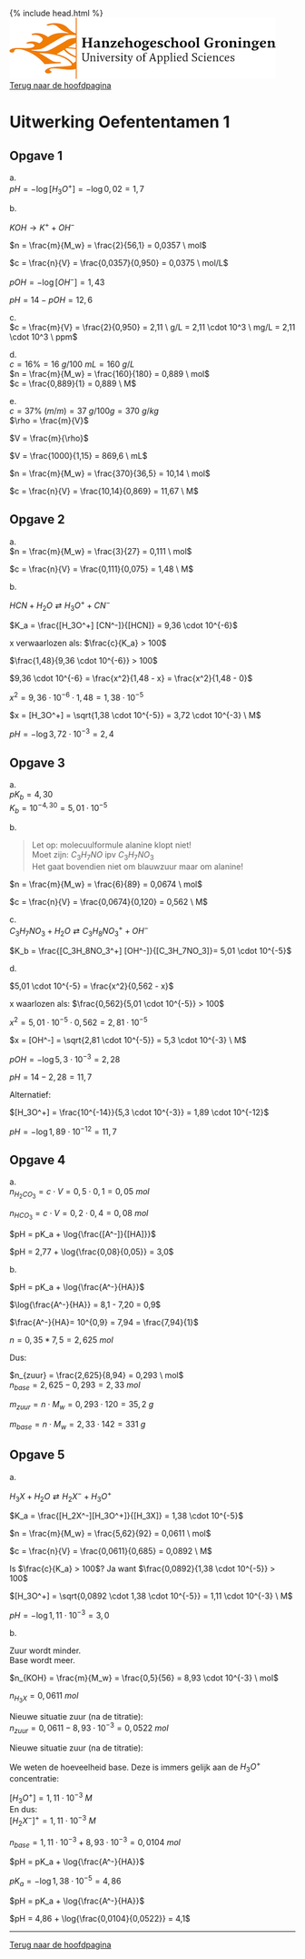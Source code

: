 {% include head.html %}
![Hanze](../hanze/hanze.png)
[Terug naar de hoofdpagina ](../index.md)

# Uitwerking Oefententamen 1

## Opgave 1

a.  
$pH = -\log{[H_3O^+]} = -\log{0,02} = 1,7$  

b.  

$KOH \rightarrow K^+ + OH^-$  

$n = \frac{m}{M_w} = \frac{2}{56,1} = 0,0357 \ mol$  

$c = \frac{n}{V} = \frac{0,0357}{0,950} = 0,0375 \ mol/L$  

$pOH = -\log{[OH^-]} = 1,43$  

$pH = 14 - pOH = 12,6$  

c.  
$c = \frac{m}{V} = \frac{2}{0,950} = 2,11 \ g/L = 2,11 \cdot 10^3 \ mg/L = 2,11 \cdot 10^3 \ ppm$  

d.  
$c = 16\% = 16 \ g/100 \ mL = 160 \ g/L$  
$n = \frac{m}{M_w} = \frac{160}{180} = 0,889 \ mol$  
$c = \frac{0,889}{1} = 0,889 \ M$  

e.  
$c = 37\% \ (m/m)= 37 \ g/100g = 370 \ g/kg$  
$\rho = \frac{m}{V}$  

$V = \frac{m}{\rho}$  

$V = \frac{1000}{1,15} = 869,6 \ mL$  

$n = \frac{m}{M_w} = \frac{370}{36,5} = 10,14 \ mol$  

$c = \frac{n}{V} = \frac{10,14}{0,869} = 11,67 \ M$  


## Opgave 2

a.  
$n = \frac{m}{M_w} = \frac{3}{27} = 0,111 \ mol$  

$c = \frac{n}{V} = \frac{0,111}{0,075} = 1,48 \ M$  

b.  

$HCN + H_2O \rightleftarrows H_3O^+ + CN^-$  

$K_a = \frac{[H_3O^+] [CN^-]}{[HCN]} = 9,36 \cdot 10^{-6}$  

x verwaarlozen als: $\frac{c}{K_a} > 100$  

$\frac{1,48}{9,36 \cdot 10^{-6}} > 100$  

$9,36 \cdot 10^{-6} = \frac{x^2}{1,48 - x} = \frac{x^2}{1,48 - 0}$  

$x^2 = 9,36 \cdot 10^{-6} \cdot 1,48 = 1,38 \cdot 10^{-5}$  

$x = [H_3O^+] = \sqrt{1,38 \cdot 10^{-5}} = 3,72 \cdot 10^{-3} \ M$  

$pH = -\log{3,72 \cdot 10^{-3}} = 2,4$  

## Opgave 3

a.  
$pK_b = 4,30$  
$K_b = 10^{-4,30} = 5,01 \cdot 10^{-5}$  

b.  

> Let op: molecuulformule alanine klopt niet!  
Moet zijn: $C_3H_7NO$ ipv $C_3H_7NO_3$  
Het gaat bovendien niet om blauwzuur maar om alanine!  

$n = \frac{m}{M_w} = \frac{6}{89} = 0,0674 \ mol$  

$c = \frac{n}{V} = \frac{0,0674}{0,120} = 0,562 \ M$  

c.  
$C_3H_7NO_3 + H_2O \rightleftarrows C_3H_8NO_3^+ + OH^-$  
  
$K_b = \frac{[C_3H_8NO_3^+] [OH^-]}{[C_3H_7NO_3]}= 5,01 \cdot 10^{-5}$  

d.  

$5,01 \cdot 10^{-5} = \frac{x^2}{0,562 - x}$  

x waarlozen als: $\frac{0,562}{5,01 \cdot 10^{-5}} > 100$  

$x^2 = 5,01 \cdot 10^{-5} \cdot 0,562 = 2,81 \cdot 10^{-5}$  

$x = [OH^-] = \sqrt{2,81 \cdot 10^{-5}} = 5,3 \cdot 10^{-3} \ M$  


$pOH = -\log{5,3 \cdot 10^{-3}} = 2,28$  

$pH = 14 -2,28 = 11,7$  

Alternatief:  

$[H_3O^+] = \frac{10^{-14}}{5,3 \cdot 10^{-3}} = 1,89 \cdot 10^{-12}$  

$pH = -\log{1,89 \cdot 10^{-12}} = 11,7$  

## Opgave 4

a.  
$n_{H_2CO_3} = c \cdot V = 0,5 \cdot 0,1 = 0,05 \ mol$  

$n_{HCO_3} = c \cdot V = 0,2 \cdot 0,4 = 0,08 \ mol$  

$pH = pK_a + \log{\frac{[A^-]}{[HA]}}$  

$pH = 2,77 + \log{\frac{0,08}{0,05}} = 3,0$  

b.  

$pH = pK_a + \log{\frac{A^-}{HA}}$  

$\log{\frac{A^-}{HA}} = 8,1 - 7,20 = 0,9$  

$\frac{A^-}{HA}= 10^{0,9} = 7,94 = \frac{7,94}{1}$  

$n = 0,35 * 7,5 = 2,625 \ mol$  

Dus:

$n_{zuur} = \frac{2,625}{8,94} = 0,293 \ mol$  
$n_{base} = 2,625 - 0,293 = 2,33 \ mol$  

$m_{zuur} = n \cdot M_w = 0,293 \cdot 120 = 35,2 \ g$  

$m_{base} = n \cdot M_w = 2,33 \cdot  142 = 331 \ g$  

## Opgave 5

a.  

$H_3X + H_2O \rightleftarrows H_2X^- + H_3O^+$  

$K_a = \frac{[H_2X^-][H_3O^+]}{[H_3X]} = 1,38 \cdot 10^{-5}$  

$n = \frac{m}{M_w} = \frac{5,62}{92} = 0,0611 \ mol$  

$c = \frac{n}{V} = \frac{0,0611}{0,685} = 0,0892 \ M$  

Is $\frac{c}{K_a} > 100$? Ja want $\frac{0,0892}{1,38 \cdot 10^{-5}} > 100$  

$[H_3O^+] = \sqrt{0,0892 \cdot 1,38 \cdot 10^{-5}} = 1,11 \cdot 10^{-3} \ M$  

$pH = -\log{1,11 \cdot 10^{-3}} = 3,0$  

b.  

Zuur wordt minder.  
Base wordt meer.  

$n_{KOH} = \frac{m}{M_w} = \frac{0,5}{56} = 8,93 \cdot 10^{-3} \ mol$  

$n_{H_3X} = 0,0611 \ mol$  

Nieuwe situatie zuur (na de titratie):  
$n_{zuur} = 0,0611 - 8,93 \cdot 10^{-3} = 0,0522 \ mol$  

Nieuwe situatie zuur (na de titratie):  

We weten de hoeveelheid base. Deze is immers gelijk aan de $H_3O^+$ concentratie:  

$[H_3O^+] =  1,11 \cdot 10^{-3} \ M$  
En dus:  
$[H_2X^-]^+ =  1,11 \cdot 10^{-3} \ M$  

$n_{base} = 1,11 \cdot 10^{-3} + 8,93 \cdot 10^{-3} = 0,0104 \ mol$  

$pH = pK_a + \log{\frac{A^-}{HA}}$  

$pK_a = -\log{1,38 \cdot 10 ^{-5}} = 4,86$  

$pH = pK_a + \log{\frac{A^-}{HA}}$  

$pH = 4,86 + \log{\frac{0,0104}{0,0522}} = 4,1$  

---

[Terug naar de hoofdpagina ](../index.md)